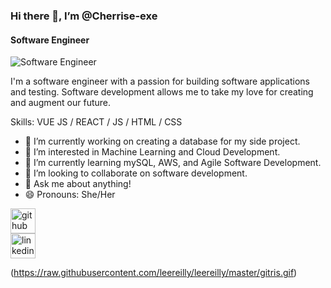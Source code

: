 ### Hi there 👋, I’m @Cherrise-exe
#### Software Engineer

![Software Engineer](https://arturssmirnovs.github.io/github-profile-readme-generator/images/banner.png)

I'm a software engineer with a passion for building software applications and testing. Software development allows me to take my love for creating and augment our future.

Skills: VUE JS / REACT / JS / HTML / CSS

- 🔭 I’m currently working on creating a database for my side project.
- 👀 I’m interested in Machine Learning and Cloud Development.
- 🌱 I’m currently learning mySQL, AWS, and Agile Software Development.
- 💞️ I’m looking to collaborate on software development. 
- 💬 Ask me about anything! 
- 😄 Pronouns: She/Her 

[<img src='https://cdn.jsdelivr.net/npm/simple-icons@3.0.1/icons/github.svg' alt='github' height='40'>](https://github.com/Cherrise.exe)  
[<img src='https://cdn.jsdelivr.net/npm/simple-icons@3.0.1/icons/linkedin.svg' alt='linkedin' height='40'>](https://www.linkedin.com/in/cherrisehatcher/)  

(https://raw.githubusercontent.com/leereilly/leereilly/master/gitris.gif)

<!---
Cherrise-exe/Cherrise-exe is a ✨ special ✨ repository because its `README.md` (this file) appears on your GitHub profile.
You can click the Preview link to take a look at your changes.
--->

